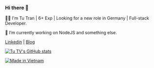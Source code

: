 ### Hi there 👋

👨‍💻 I'm Tu Tran | 6+ Exp | Looking for a new role in Germany | Full-stack Developer.

🔭 I’m currently working on NodeJS and something else.

[Linkedin](https://www.linkedin.com/in/tutv) | [Blog](https://tutv.dev)

[![Tu TV's GitHub stats](https://github-readme-stats.vercel.app/api?username=tutv&count_private=true&show_icons=true&theme=dracula)](https://github.com/tutv)

[![Made in Vietnam](https://raw.githubusercontent.com/webuild-community/badge/master/svg/made.svg)](https://medium.com/@tutv)
